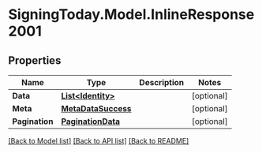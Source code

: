
# SigningToday.Model.InlineResponse2001

## Properties

Name | Type | Description | Notes
------------ | ------------- | ------------- | -------------
**Data** | [**List&lt;Identity&gt;**](Identity.md) |  | [optional] 
**Meta** | [**MetaDataSuccess**](MetaDataSuccess.md) |  | [optional] 
**Pagination** | [**PaginationData**](PaginationData.md) |  | [optional] 

[[Back to Model list]](../README.md#documentation-for-models)
[[Back to API list]](../README.md#documentation-for-api-endpoints)
[[Back to README]](../README.md)

